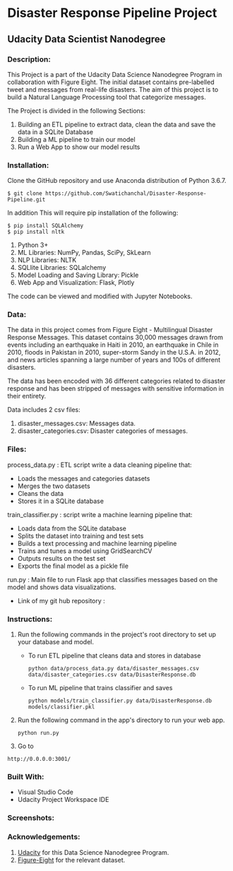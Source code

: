 # Disaster Response Pipeline Project
## Udacity Data Scientist Nanodegree

### Description:

This Project is a part of the Udacity Data Science Nanodegree Program in collaboration with Figure Eight. The initial dataset contains pre-labelled tweet and messages from real-life disasters. The aim of this project is to build a Natural Language Processing tool that categorize messages.

The Project is divided in the following Sections:

1. Building an ETL pipeline to extract data, clean the data and save the data in a SQLite Database
2. Building a ML pipeline to train our model
3. Run a Web App to show our model results

### Installation: 
Clone the GitHub repository and use Anaconda distribution of Python 3.6.7.

    $ git clone https://github.com/Swatichanchal/Disaster-Response-Pipeline.git

In addition This will require pip installation of the following:

    $ pip install SQLAlchemy
    $ pip install nltk

1. Python 3+
2. ML Libraries: NumPy,  Pandas, SciPy, SkLearn
3. NLP Libraries: NLTK
4. SQLlite Libraries: SQLalchemy
5. Model Loading and Saving Library: Pickle
6. Web App and Visualization: Flask, Plotly

The code can be viewed and modified with Jupyter Notebooks.


### Data:

The data in this project comes from Figure Eight - Multilingual Disaster Response Messages. This dataset contains 30,000 messages drawn from events including an earthquake in Haiti in 2010, an earthquake in Chile in 2010, floods in Pakistan in 2010, super-storm Sandy in the U.S.A. in 2012, and news articles spanning a large number of years and 100s of different disasters.

The data has been encoded with 36 different categories related to disaster response and has been stripped of messages with sensitive information in their entirety.

Data includes 2 csv files:

1. disaster_messages.csv: Messages data.
2. disaster_categories.csv: Disaster categories of messages.

### Files:
process_data.py : ETL script write a data cleaning pipeline that:
- Loads the messages and categories datasets
- Merges the two datasets
- Cleans the data
- Stores it in a SQLite database

train_classifier.py : script write a machine learning pipeline that:
- Loads data from the SQLite database
- Splits the dataset into training and test sets
- Builds a text processing and machine learning pipeline
- Trains and tunes a model using GridSearchCV
- Outputs results on the test set
- Exports the final model as a pickle file

run.py : Main file to run Flask app that classifies messages based on the model and shows data visualizations.

- Link of my git hub repository : 

### Instructions:
1. Run the following commands in the project's root directory to set up your database and model.

    - To run ETL pipeline that cleans data and stores in database
    
        `python data/process_data.py data/disaster_messages.csv data/disaster_categories.csv data/DisasterResponse.db`
    - To run ML pipeline that trains classifier and saves
    
        `python models/train_classifier.py data/DisasterResponse.db models/classifier.pkl`

2. Run the following command in the app's directory to run your web app.

    `python run.py`

3. Go to 

  `http://0.0.0.0:3001/`

### Built With:
- Visual Studio Code
- Udacity Project Workspace IDE

### Screenshots:




### Acknowledgements:
1. [Udacity](www.udacity.com) for this Data Science Nanodegree Program.
2. [Figure-Eight](www.figure-eight.com) for the relevant dataset.
